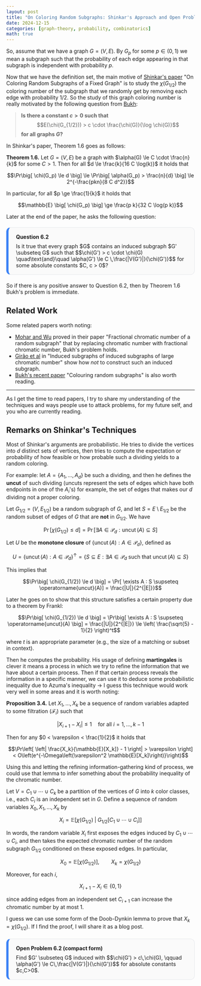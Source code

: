 ```yaml
---
layout: post
title: "On Coloring Random Subgraphs: Shinkar's Approach and Open Problems"
date: 2024-12-15
categories: [graph-theory, probability, combinatorics]
math: true
---
```


So, assume that we have a graph $G = (V, E)$. By $G_p$ for some $p \in (0,1)$ we mean a subgraph such that the probability of each edge appearing in that subgraph is independent with probability $p$. 

Now that we have the definition set, the main motive of [Shinkar's paper](https://arxiv.org/pdf/1612.04319) "On Coloring Random Subgraphs of a Fixed Graph" is to study the $\chi(G_{1/2})$ the coloring number of the subgraph that we randomly get by removing each edge with probability $1/2$. So the study of this graph coloring number is really motivated by the following question from [Bukh](https://arxiv.org/pdf/2312.08340):

> **Is there a constant $c > 0$ such that** 
> $$E(\chi(G_{1/2})) > c \cdot \frac{\chi(G)}{\log \chi(G)}$$
> **for all graphs $G$?**

In Shinkar's paper, Theorem 1.6 goes as follows:

**Theorem 1.6.** Let $G = (V, E)$ be a graph with $\alpha(G) \le C \cdot \frac{n}{k}$ for some $C > 1$. Then for all $d \le \frac{k}{16 C \log(k)}$ it holds that 

$$\Pr\big[ \chi(G_p) \le d \big] \le \Pr\big[ \alpha(G_p) > \frac{n}{d} \big] \le 2^{-\frac{pkn}{8 C d^2}}$$

In particular, for all $p \ge \frac{1}{k}$ it holds that 

$$\mathbb{E} \big[ \chi(G_p) \big] \ge \frac{p k}{32 C \log(p k)}$$

Later at the end of the paper, he asks the following question:

<div class="problem-card">
<div class="problem-title">Question 6.2</div>
Is it true that every graph $G$ contains an induced subgraph $G' \subseteq G$ such that 
$$\chi(G') > c \cdot \chi(G) \quad\text{and}\quad \alpha(G') \le C \,\frac{|V(G')|}{\chi(G')}$$
for some absolute constants $C, c > 0$?
</div>

So if there is any positive answer to Question 6.2, then by Theorem 1.6 Bukh's problem is immediate.

## Related Work

Some related papers worth noting:

- [Mohar and Wu](https://arxiv.org/pdf/1807.06285) proved in their paper "Fractional chromatic number of a random subgraph" that by replacing chromatic number with fractional chromatic number, Bukh's problem holds.
- [Girão et al](https://arxiv.org/pdf/2203.03612) in "Induced subgraphs of induced subgraphs of large chromatic number" show how *not* to construct such an induced subgraph.
- [Bukh's recent paper](https://arxiv.org/pdf/2312.08340) "Colouring random subgraphs" is also worth reading.

---

As I get the time to read papers, I try to share my understanding of the techniques and ways people use to attack problems, for my future self, and you who are currently reading.

## Remarks on Shinkar's Techniques

Most of Shinkar's arguments are probabilistic. He tries to divide the vertices into $d$ distinct sets of vertices, then tries to compute the expectation or probability of how feasible or how probable such a dividing yields to a random coloring.

For example: let $A = \{A_1, \dots, A_d\}$ be such a dividing, and then he defines the **uncut** of such dividing (uncuts represent the sets of edges which have both endpoints in one of the $A_i$'s)  for example, the set of edges that makes our $d$ dividing not a proper coloring.

Let $G_{1/2} = (V, E_{1/2})$ be a random subgraph of $G$, and let $S = E \setminus E_{1/2}$ be the random subset of edges of $G$ that are **not** in $G_{1/2}$. We have

$$\Pr\big[ \chi(G_{1/2}) \le d \big] = \Pr\big[ \exists A \in \mathcal{P}_d : \operatorname{uncut}(A) \subseteq S \big]$$

Let $U$ be the **monotone closure** of $\{\operatorname{uncut}(A) : A \in \mathcal{P}_d\}$, defined as

$$U = \{ \operatorname{uncut}(A) : A \in \mathcal{P}_d \}^{\uparrow} = \{ S \subseteq E : \exists A \in \mathcal{P}_d \text{ such that } \operatorname{uncut}(A) \subseteq S \} \tag{1}$$

This implies that 

$$\Pr\big[ \chi(G_{1/2}) \le d \big] = \Pr[ \exists A : S \supseteq \operatorname{uncut}(A)] = \frac{|U|}{2^{|E|}}$$

Later he goes on to show that this structure satisfies a certain property due to a theorem by Frankl:

$$\Pr\big[ \chi(G_{1/2}) \le d \big] = \Pr\big[ \exists A : S \supseteq \operatorname{uncut}(A) \big] = \frac{|U|}{2^{|E|}} \le \left( \frac{\sqrt{5} - 1}{2} \right)^t$$

where $t$ is an appropriate parameter (e.g., the size of a matching or subset in context).

Then he computes the probability. His usage of defining **martingales** is clever it means a process in which we try to refine the information that we have about a certain process. Then if that certain process reveals the information in a specific manner, we can use it to deduce some probabilistic inequality due to Azuma's inequality → I guess this technique would work very well in some areas and it is worth noting:

**Proposition 3.4.** Let $X_1, \dots, X_k$ be a sequence of random variables adapted to some filtration $(\mathcal{F}_i)$ such that 

$$|X_{i+1} - X_i| \le 1 \quad \text{for all } i = 1, \dots, k-1$$

Then for any $0 < \varepsilon < \frac{1}{2}$ it holds that

$$\Pr\left[ \left| \frac{X_k}{\mathbb{E}[X_k]} - 1 \right| > \varepsilon \right] < O\left(e^{-\Omega\left(\varepsilon^2 \mathbb{E}[X_k]\right)}\right)$$

Using this and letting the refining information-gathering kind of process, we could use that lemma to infer something about the probability inequality of the chromatic number.

Let $V = C_1 \cup \cdots \cup C_k$ be a partition of the vertices of $G$ into $k$ color classes, i.e., each $C_i$ is an independent set in $G$. Define a sequence of random variables $X_0, X_1, \dots, X_k$ by

$$X_i = \mathbb{E}\Big[ \chi(G_{1/2}) \;\big|\; G_{1/2}[C_1 \cup \cdots \cup C_i] \Big]$$

In words, the random variable $X_i$ first exposes the edges induced by $C_1 \cup \cdots \cup C_i$, and then takes the expected chromatic number of the random subgraph $G_{1/2}$ conditioned on these exposed edges. In particular,

$$X_0 = \mathbb{E}[\chi(G_{1/2})], \qquad X_k = \chi(G_{1/2})$$

Moreover, for each $i$,

$$X_{i+1} - X_i \in \{0, 1\}$$

since adding edges from an independent set $C_{i+1}$ can increase the chromatic number by at most 1.

I guess we can use some form of the Doob-Dynkin lemma to prove that $X_k = \chi(G_{1/2})$. If I find the proof, I will share it as a blog post.

<div class="problem-card">
<div class="problem-title">Open Problem 6.2 (compact form)</div>
Find $G' \subseteq G$ induced with 
$$\chi(G') > c\,\chi(G), \qquad \alpha(G') \le C\,\frac{|V(G')|}{\chi(G')}$$
for absolute constants $c,C>0$.
</div>

<style>
.problem-card {
    border: 1px solid #e5e7eb;
    border-left: 6px solid #3b82f6;
    border-radius: 0.75rem;
    padding: 1rem 1.25rem;
    background: #fafafa;
    margin: 1.25rem 0;
}

.problem-title {
    font-weight: 700;
    margin-bottom: 0.5rem;
}
</style>